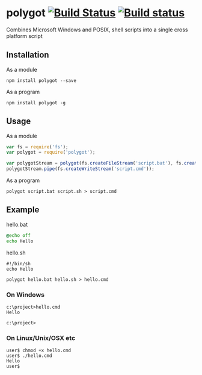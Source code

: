 # polygot [![Build Status](https://travis-ci.org/bealearts/polygot.svg)](https://travis-ci.org/bealearts/polygot) [![Build status](https://ci.appveyor.com/api/projects/status/vrhn3q2qnqvsnl3x?svg=true)](https://ci.appveyor.com/project/DavidBeale/polygot)
Combines Microsoft Windows and POSIX, shell scripts into a single cross platform script

## Installation
As a module
```shell
npm install polygot --save
```

As a program
```shell
npm install polygot -g
```

## Usage
As a module
```js
var fs = require('fs');
var polygot = require('polygot');

var polygotStream = polygot(fs.createFileStream('script.bat'), fs.createFileStream('script.sh'));
polygotStream.pipe(fs.createWriteStream('script.cmd'));
```

As a program
```shell
polygot script.bat script.sh > script.cmd
```

## Example

hello.bat
```bat
@echo off
echo Hello
```

hello.sh
```shell
#!/bin/sh
echo Hello
```

```shell
polygot hello.bat hello.sh > hello.cmd
```

### On Windows
```shell
c:\project>hello.cmd
Hello

c:\project>
```

### On Linux/Unix/OSX etc
```shell
user$ chmod +x hello.cmd
user$ ./hello.cmd
Hello
user$ 
```
